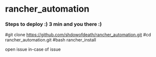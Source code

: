 # rancher_automation


### Steps to deploy :) 3 min and you there :)

#git clone https://github.com/shdowofdeath/rancher_automation.git
#cd rancher_automation.git
#bash rancher_install


open issue in-case of issue 

